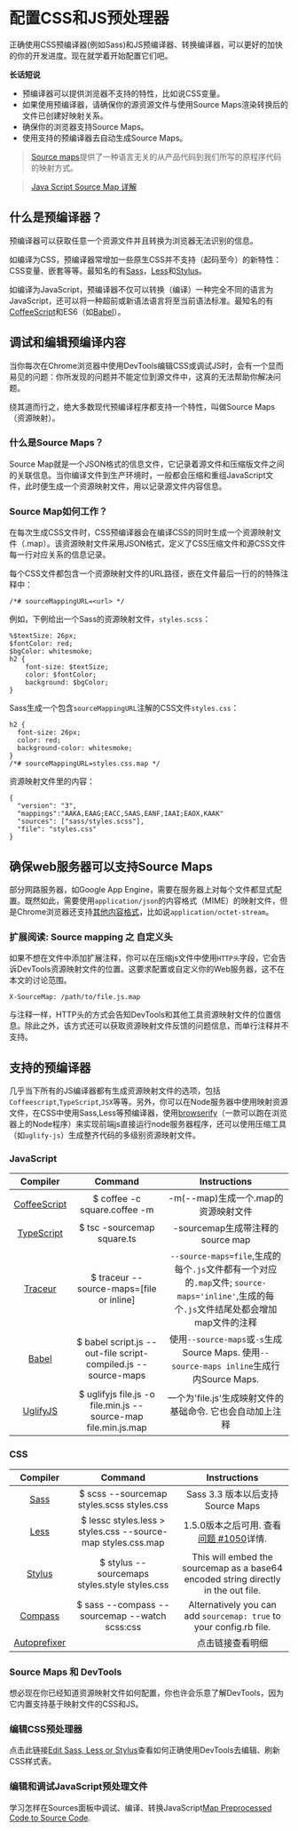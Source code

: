 # 配置CSS和JS预处理器

正确使用CSS预编译器(例如Sass)和JS预编译器、转换编译器，可以更好的加快的你的开发进度。现在就学着开始配置它们吧。

**长话短说**

* 预编译器可以提供浏览器不支持的特性，比如说CSS变量。
* 如果使用预编译器，请确保你的源资源文件与使用Source Maps渲染转换后的文件已创建好映射关系。
* 确保你的浏览器支持Source Maps。
* 使用支持的预编译器去自动生成Source Maps。

> [Source maps](http://www.w3cplus.com/tools/source-maps-101.html)提供了一种语言无关的从产品代码到我们所写的原程序代码的映射方式。

> [Java Script Source Map 详解](http://www.ruanyifeng.com/blog/2013/01/javascript_source_map.html)

## 什么是预编译器？

预编译器可以获取任意一个资源文件并且转换为浏览器无法识别的信息。

如编译为CSS，预编译器常增加一些原生CSS并不支持（起码至今）的新特性：CSS变量、嵌套等等。最知名的有[Sass](http://sass-lang.com/)，[Less](http://lesscss.org/)和[Stylus](http://stylus-lang.com/)。

如编译为JavaScript，预编译器不仅可以转换（编译）一种完全不同的语言为JavaScript，还可以将一种超前或新语法语言将至当前语法标准。最知名的有[CoffeeScript](http://coffeescript.org/)和ES6（如[Babel](https://babeljs.io/)）。

## 调试和编辑预编译内容

当你每次在Chrome浏览器中使用DevTools编辑CSS或调试JS时，会有一个显而易见的问题：你所发现的问题并不能定位到源文件中，这真的无法帮助你解决问题。

绕其道而行之，绝大多数现代预编译程序都支持一个特性，叫做Source Maps（资源映射）。

### 什么是Source Maps？

Source Map就是一个JSON格式的信息文件，它记录着源文件和压缩版文件之间的关联信息。当你编译文件到生产环境时，一般都会压缩和重组JavaScript文件，此时便生成一个资源映射文件，用以记录源文件内容信息。

### Source Map如何工作？

在每次生成CSS文件时，CSS预编译器会在编译CSS的同时生成一个资源映射文件（.map）。该资源映射文件采用JSON格式，定义了CSS压缩文件和源CSS文件每一行对应关系的信息记录。

每个CSS文件都包含一个资源映射文件的URL路径，嵌在文件最后一行的的特殊注释中：

```
/*# sourceMappingURL=<url> */
```

例如，下例给出一个Sass的资源映射文件，`styles.scss`：

```
%$textSize: 26px;
$fontColor: red;
$bgColor: whitesmoke;
h2 {
    font-size: $textSize;
    color: $fontColor;
    background: $bgColor;
}
```

Sass生成一个包含`sourceMappingURL`注解的CSS文件`styles.css`：

```
h2 {
  font-size: 26px;
  color: red;
  background-color: whitesmoke;
}
/*# sourceMappingURL=styles.css.map */
```

资源映射文件里的内容：

```
{
  "version": "3",
  "mappings":"AAKA,EAAG;EACC,SAAS,EANF,IAAI;EAOX,KAAK"
  "sources": ["sass/styles.scss"],
  "file": "styles.css"
}
```

## 确保web服务器可以支持Source Maps

部分网路服务器，如Google App Engine，需要在服务器上对每个文件都显式配置。既然如此，需要使用`application/json`的内容格式（MIME）的映射文件，但是Chrome浏览器还支持[其他内容格式](https://stackoverflow.com/questions/19911929/what-mime-type-should-i-use-for-javascript-source-map-files)，比如说`application/octet-stream`。

### 扩展阅读: Source mapping 之 自定义头

如果不想在文件中添加扩展注释，你可以在压缩js文件中使用`HTTP头`字段，它会告诉DevTools资源映射文件的位置。这要求配置或自定义你的Web服务器，这不在本文的讨论范围。

```
X-SourceMap: /path/to/file.js.map
```

与注释一样，HTTP头的方式会告知DevTools和其他工具资源映射文件的位置信息。除此之外，该方式还可以获取资源映射文件反馈的问题信息，而单行注释并不支持。

## 支持的预编译器

几乎当下所有的JS编译器都有生成资源映射文件的选项，包括`Coffeescript`,`TypeScript`,`JSX`等等。另外，你可以在Node服务器中使用映射资源文件，在CSS中使用Sass,Less等预编译器，使用[browserify](http://blog.fens.me/nodejs-browserify/)（一款可以跑在浏览器上的Node程序）来实现前端js直接运行node服务器程序，还可以使用压缩工具（如`uglify-js`）生成整齐代码的多级别资源映射文件。

### JavaScript
| Compiler      |  Command      | Instructions          |
|:-------------:|:-----------:  |:-------------:        |
|[CoffeeScript](http://coffeescript.org/#source-maps)   | $ coffee -c square.coffee -m          |-m(--map)生成一个.map的资源映射文件|
|[TypeScript](http://www.typescriptlang.org/)     | $ tsc -sourcemap square.ts            | -sourcemap生成带注释的source map|
|[Traceur](https://github.com/google/traceur-compiler/wiki/SourceMaps)	    | $ traceur --source-maps=[file or inline] | `--source-maps=file`,生成的每个`.js`文件都有一个对应的`.map`文件; `source-maps='inline'`,生成的每个`.js`文件结尾处都会增加map文件的注释|
|[Babel](https://babeljs.io/docs/usage/cli/#compile-with-source-maps)	        | $ babel script.js --out-file script-compiled.js --source-maps|	使用`--source-maps`或`-s`生成Source Maps. 使用`--source-maps inline`生成行内Source Maps.|
|[UglifyJS](https://github.com/mishoo/UglifyJS2)	    | $ uglifyjs file.js -o file.min.js --source-map file.min.js.map	|一个为'file.js'生成映射文件的基础命令. 它也会自动加上注释|

### CSS

| Compiler      |  Command      | Instructions          |
|:-------------:|:-----------:  |:-------------:        |
|[Sass](http://sass-lang.com/)	|$ scss --sourcemap styles.scss styles.css	| Sass 3.3 版本以后支持 Source Maps|
|[Less](http://lesscss.org/)	|$ lessc styles.less > styles.css --source-map styles.css.map|	1.5.0版本之后可用. 查看[问题 #1050](https://github.com/less/less.js/issues/1050#issuecomment-25566463)详情.|
|[Stylus](https://learnboost.github.io/stylus/)	|$ stylus --sourcemaps styles.style styles.css	|This will embed the sourcemap as a base64 encoded string directly in the out file.|
|[Compass](http://compass-style.org/)	|$ sass --compass --sourcemap --watch scss:css	|Alternatively you can add `sourcemap: true` to your config.rb file.|
|[Autoprefixer](https://github.com/postcss/autoprefixer)|		|点击链接查看明细|

### Source Maps 和 DevTools

想必现在你已经知道资源映射文件如何配置，你也许会乐意了解DevTools，因为它内置支持基于映射文件的CSS和JS。

### 编辑CSS预处理器

点击此链接[Edit Sass, Less or Stylus](https://developers.google.com/web/tools/chrome-devtools/inspect-styles/edit-styles)查看如何正确使用DevTools去编辑、刷新CSS样式表。

### 编辑和调试JavaScript预处理文件

学习怎样在Sources面板中调试、编译、转换JavaScript[Map Preprocessed Code to Source Code](https://developers.google.com/web/tools/chrome-devtools/javascript/source-maps).